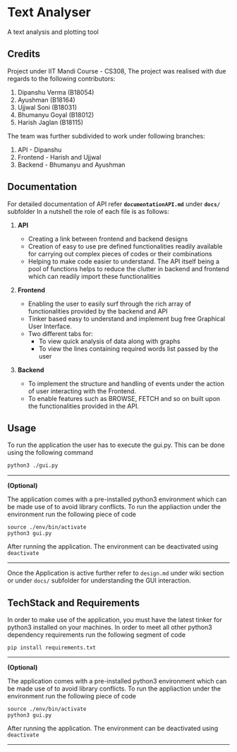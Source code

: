 # Text Analyser

A text analysis and plotting tool

## Credits

Project under IIT Mandi Course - CS308, The project was realised with due regards to the following contributors:

1. Dipanshu Verma (B18054)
2. Ayushman (B18164)
3. Ujjwal Soni (B18031)
4. Bhumanyu Goyal (B18012)
5. Harish Jaglan (B18115)

The team was further subdivided to work under following branches:

1. API - Dipanshu
2. Frontend - Harish and Ujjwal
3. Backend - Bhumanyu and Ayushman

## Documentation

For detailed documentation of API refer **`documentationAPI.md`** under **`docs/`** subfolder
In a nutshell the role of each file is as follows:

1. **API**
    - Creating a link between frontend and backend designs
    - Creation of easy to use pre defined functionalities readily available for carrying out complex pieces of codes or their combinations
    - Helping to make code easier to understand. The API itself being a pool of functions helps to reduce the clutter in backend and frontend which can readily import these functionalities

2. **Frontend**
    - Enabling the user to easily surf through the rich array of functionalities provided by the backend and API
    - Tinker based easy to understand and implement bug free Graphical User Interface.
    - Two different tabs for:
        - To view quick analysis of data along with graphs
        - To view the lines containing required words list passed by the user

3. **Backend**
    - To implement the structure and handling of events under the action of user interacting with the Frontend.
    - To enable features such as BROWSE, FETCH and so on built upon the functionalities provided in the API.

## Usage

To run the application the user has to execute the gui.py. This can be done using the following command

```bash
python3 ./gui.py
```
-----------
**(Optional)**

The application comes with a pre-installed python3 environment which can be made use of to avoid library conflicts. To run the appliaction under the environment run the following piece of code

```
source ./env/bin/activate
python3 gui.py
```

After running the application. The environment can be deactivated using ```deactivate ```

---------

Once the Application is active further refer to ```design.md``` under wiki section or under ```docs/``` subfolder for understanding the GUI interaction.

## TechStack and Requirements

In order to make use of the application, you must have the latest tinker for python3 installed on your machines.
In order to meet all other python3 dependency requirements run the following segment of code

```
pip install requirements.txt
```
-------------------------------------------------------

**(Optional)**

The application comes with a pre-installed python3 environment which can be made use of to avoid library conflicts. To run the appliaction under the environment run the following piece of code

```
source ./env/bin/activate
python3 gui.py
```

After running the application. The environment can be deactivated using ```deactivate ```

--------------------------------------------------------